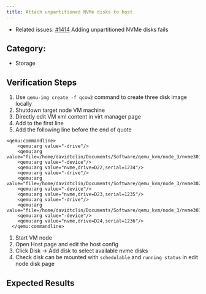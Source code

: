 ```yaml
---
title: Attach unpartitioned NVMe disks to host
---
```


* Related issues: [#1414](https://github.com/harvester/harvester/issues/1414) Adding unpartitioned NVMe disks fails

## Category: 
* Storage

## Verification Steps
1. Use `qemu-img create -f qcow2` command to create three disk image locally
1. Shutdown target node VM machine
1. Directly edit VM xml content in virt manager page
1. Add <domain type='kvm' xmlns:qemu='http://libvirt.org/schemas/domain/qemu/1.0'> to the first line
1. Add the following line before the end of <domain> quote
```
<qemu:commandline>
    <qemu:arg value="-drive"/>
    <qemu:arg value="file=/home/davidtclin/Documents/Software/qemu_kvm/node_3/nvme301.img,if=none,id=D22"/>
    <qemu:arg value="-device"/>
    <qemu:arg value="nvme,drive=D22,serial=1234"/>
    <qemu:arg value="-drive"/>
    <qemu:arg value="file=/home/davidtclin/Documents/Software/qemu_kvm/node_3/nvme302.img,if=none,id=D23"/>
    <qemu:arg value="-device"/>
    <qemu:arg value="nvme,drive=D23,serial=1235"/>
    <qemu:arg value="-drive"/>
    <qemu:arg value="file=/home/davidtclin/Documents/Software/qemu_kvm/node_3/nvme303.img,if=none,id=D24"/>
    <qemu:arg value="-device"/>
    <qemu:arg value="nvme,drive=D24,serial=1236"/>
  </qemu:commandline>
```
1. Start VM node
1. Open Host page and edit the host config
1. Click Disk -> Add disk to select available nvme disks
1. Check disk can be mounted with `schedulable` and `running status` in edit node disk page

## Expected Results


